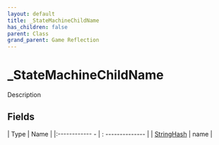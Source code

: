 ```yaml
---
layout: default
title: _StateMachineChildName
has_children: false
parent: Class
grand_parent: Game Reflection
---
```

# _StateMachineChildName
Description 

## Fields
| Type | Name |
|:------------ - | : -------------- |
| [StringHash](game-reflection/classes/string_hash.md) | name |

